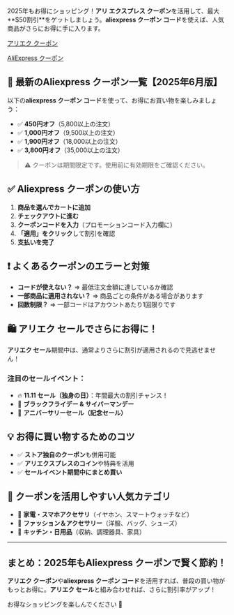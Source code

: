 2025年もお得にショッピング！**アリ エクスプレス クーポン**を活用して、最大**$50割引**をゲットしましょう。**aliexpress クーポン コード**を使えば、人気商品がさらにお得に手に入ります。

[アリエク クーポン](https://alii.pub/77ygr1) 

[AliExpress クーポン](https://alii.pub/77ygrf) 

## 🎁 最新のAliexpress クーポン一覧【2025年6月版】

以下の**aliexpress クーポン コード**を使って、お得にお買い物を楽しみましょう：

- ✅ **450円オフ**（5,800以上の注文）
- ✅ **1,000円オフ**（9,500以上の注文）
- ✅ **1,900円オフ**（18,000以上の注文）
- ✅ **3,800円オフ**（35,000以上の注文）

> ⚠️ クーポンは期間限定です。使用前に有効期限をご確認ください。

## ✅ Aliexpress クーポンの使い方

1. **商品を選んでカートに追加**
2. **チェックアウトに進む**
3. **クーポンコードを入力**（プロモーションコード入力欄に）
4. **「適用」をクリック**して割引を確認
5. **支払いを完了**

## ❗ よくあるクーポンのエラーと対策

- **コードが使えない？** ⇒ 最低注文金額に達しているか確認
- **一部商品に適用されない？** ⇒ 商品ごとの条件がある場合があります
- **回数制限？** ⇒ 一部コードはアカウントあたり1回限りです

## 🛍️ アリエク セールでさらにお得に！

**アリエク セール**期間中は、通常よりさらに割引が適用されるので見逃せません！

### 注目のセールイベント：

- 🔥 **11.11 セール（独身の日）**：年間最大の割引チャンス！
- 🛒 **ブラックフライデー & サイバーマンデー**
- 🎉 **アニバーサリーセール（記念セール）**

## 💡 お得に買い物するためのコツ

- ✅ **ストア独自のクーポン**も併用可能
- ✅ **アリエクスプレスのコイン**や特典を活用
- ✅ **セールイベント期間中にまとめ買い**

## 🎯 クーポンを活用しやすい人気カテゴリ

- 📱 **家電・スマホアクセサリ**（イヤホン、スマートウォッチなど）
- 👗 **ファッション＆アクセサリー**（洋服、バッグ、シューズ）
- 🍳 **キッチン・日用品**（収納、調理器具、家具）

---

## まとめ：2025年もAliexpress クーポンで賢く節約！

**アリエク クーポン**や**aliexpress クーポン コード**を活用すれば、普段の買い物がもっとお得に。**アリエク セール**と組み合わせれば、さらに割引率がアップ！

お得なショッピングを楽しんでください 🎉


